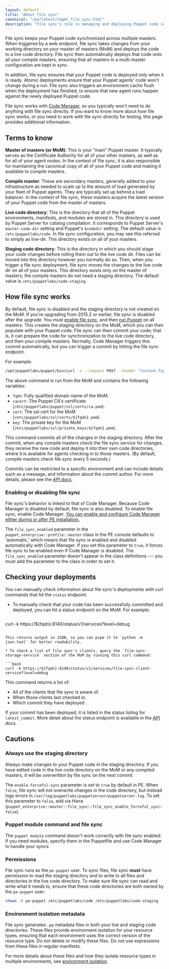 ```yaml
---
layout: default
title: "About file sync"
canonical: "/pe/latest/cmgmt_file_sync.html"
description: "File sync's role in managing and deploying Puppet code in Puppet Enterprise."
---
```


[api]: ./cmgmt_filesync_api.html
[repo]: ./cmgmt_control_repo.html
[puppetfile]: ./cmgmt_puppetfile.html
[code_mgr]: ./code_mgr.html
[r10k]: ./r10k.html
[code_mgr_config]: ./code_mgr_config.html
[code_mgr_custom]: ./code_mgr_custom.html
[code_mgr_webhook]: ./code_mgr_webhook.html
[scripts]: ./code_mgr_scripts.html
[r10k_config]: ./r10k_config.html
[r10k_custom]: ./r10k_custom.html
[r10k_run]: ./r10k_run.html
[r10k_ref]: ./r10k_ref.html
[upgrade]: ./code_mgr_upgrade.html
[filesync]: ./cmgmt_filesync.html

[control_repo]: https://github.com/puppetlabs/control-repo
[direnv]: {{puppet}}/environments.html
[env_isolation]: {{puppet}}/environment_isolation.html

File sync keeps your Puppet code synchronized across multiple masters. When triggered by a web endpoint, file sync takes changes from your working directory on your master of masters (MoM) and deploys the code to a live code directory. File sync then automatically deploys that code onto all your compile masters, ensuring that all masters in a multi-master configuration are kept in sync.

In addition, file sync ensures that your Puppet code is deployed only when it is ready. Atomic deployments ensure that your Puppet agents' code won't change during a run. File sync also triggers an environment cache flush when the deployment has finished, to ensure that new agent runs happen against the newly deployed Puppet code.

File sync works with [Code Manager][code_mgr], so you typically won't need to do anything with file sync directly. If you want to know more about how file sync works, or you need to work with file sync directly for testing, this page provides additional information.

## Terms to know

**Master of masters (or MoM)**: This is your "main" Puppet master. It typically serves as the Certificate Authority for all of your other masters, as well as for all of your agent nodes. In the context of file sync, it is also responsible for maintaining the canonical copy of all of your Puppet code and making it available to compile masters.

**Compile master**: These are secondary masters, generally added to your infrastructure as needed to scale up to the amount of load generated by your fleet of Puppet agents. They are typically set up behind a load balancer. In the context of file sync, these masters acquire the latest version of your Puppet code from the master of masters.

**Live code directory**: This is the directory that all of the Puppet environments, manifests, and modules are stored in. This directory is used by Puppet Server for catalog compilation. It corresponds to Puppet Server's `master-code-dir` setting and Puppet's `$codedir` setting. The default value is `/etc/puppetlabs/code`. In file sync configuration, you may see this referred to simply as live-dir. This directory exists on all of your masters.

**Staging code directory**: This is the directory in which you should stage your code changes before rolling them out to the live code dir. Files can be moved into this directory however you normally do so. Then, when you trigger a file sync deployment, file sync moves the changes to the live code dir on all of your masters. This directory exists only on the master of masters; the compile masters do not need a staging directory. The default value is `/etc/puppetlabs/code-staging`.

## How file sync works

By default, file sync is disabled and the staging directory is not created on the MoM. If you're upgrading from 2015.2 or earlier, file sync is disabled after the upgrade. You must [enable file sync](#enabling-or-disabling-file-sync), and then [run Puppet](./console_classes_groups_running_puppet.html#options-for-running-puppet-on-agent-nodes) on all masters. This creates the staging directory on the MoM, which you can then populate with your Puppet code. File sync can then commit your code; that is, it can prepare the code for synchronization to the live code directory, and then your compile masters. Normally, Code Manager triggers this commit automatically, but you can trigger a commit by hitting the file sync endpoint. 

For example:

```bash
/opt/puppetlabs/puppet/bin/curl -s --request POST --header "Content-Type: application/json" --data '{"commit-all": true}' --cert ${cert} --key ${key} --cacert ${cacert} https://${fqdn}:8140/file-sync/v1/commit"
```

The above command is run from the MoM and contains the following variables:

* `fqdn`: Fully qualified domain name of the MoM.
* `cacert`: The Puppet CA's certificate (`/etc/puppetlabs/puppet/ssl/certs/ca.pem`).
* `cert`: The ssl cert for the MoM (`/etc/puppetlabs/ssl/certs/${fqdn}.pem`).
* `key`: The private key for the MoM (`/etc/puppetlabs/ssl/private_keys/${fqdn}.pem`).

This command commits all of the changes in the staging directory. After the commit, when any compile masters check the file sync service for changes, they receive the new code and deploy it into their own code directories, where it is available for agents checking in to those masters. (By default, compile masters check file sync every 5 seconds.) 

Commits can be restricted to a specific environment and can include details such as a message, and information about the commit author. For more details, please see the [API docs][api].

### Enabling or disabling file sync

File sync's behavior is linked to that of Code Manager. Because Code Manager is disabled by default, file sync is also disabled. To enable file sync, enable Code Manager. [You can enable and configure Code Manager either during or after PE installation.](./code_mgr_config.html)

The `file_sync_enabled` parameter in the `puppet_enterprise::profile::master` class in the PE console defaults to 'automatic,' which means that file sync is enabled and disabled automatically with Code Manager. If you set this parameter to `true`, it forces file sync to be enabled even if Code Manager is disabled. The `file_sync_enabled` parameter doesn't appear in the class definitions --- you must add the parameter to the class in order to set it.

## Checking your deployments

You can manually check information about file sync's deployments with curl commands that hit the `status` endpoint.

* To manually check that your code has been successfully committed and deployed, you can hit a status endpoint on the MoM. For example:

  ```bash
curl -k https://${fqdn}:8140/status/v1/services?level=debug
  ```

  This returns output in JSON, so you can pipe it to `python -m json.tool` for better readability.

* To check a list of file sync's clients, query the `file-sync-storage-service` section of the MoM by running this curl command:

  ```bash
curl -k https://${fqdn}:8140/status/v1/services/file-sync-client-service?level=debug
  ```

  This command returns a list of:

  * All of the clients that file sync is aware of.
  * When those clients last checked in.
  * Which commit they have deployed .

If your commit has been deployed, it is listed in the status listing for `latest_commit`. More detail about the status endpoint is available in the [API][api] docs.

## Cautions

### Always use the staging directory

Always make changes to your Puppet code in the staging directory. If you have edited code in the live code directory on the MoM or any compiled masters, *it will be overwritten* by file sync on the next commit.

The `enable-forceful-sync` parameter is set to `true` by default in PE. When `false`, file sync will not overwrite changes in the code directory, but instead logs errors in `/var/log/puppetlabs/puppetserver/puppetserver.log`. To set this parameter to `false`, add via Hiera (`puppet_enterprise::master::file_sync::file_sync_enable_forceful_sync: false`). 

### Puppet module command and file sync

The `puppet module` command doesn't work correctly with file sync enabled. If you need modules, specify them in the Puppetfile and use Code Manager to handle your syncs.

### Permissions

File sync runs as the `pe-puppet` user. To sync files, file sync **must** have permission to read the staging directory and to write to all files and directories in the live code directory. To make sure file sync can read and write what it needs to, ensure that these code directories are both owned by the `pe-puppet` user:

```bash
chown -R pe-puppet /etc/puppetlabs/code /etc/puppetlabs/code-staging
```

### Environment isolation metadata

File sync generates `.pp` metadata files in both your live and staging code directories. These files provide environment isolation for your resource types, ensuring that each environment uses the correct version of the resource type. Do not delete or modify these files. Do not use expressions from these files in regular manifests.

For more details about these files and how they isolate resource types in multiple environments, see [environment isolation][env_isolation].


